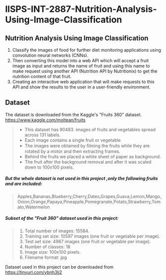 # llSPS-INT-2887-Nutrition-Analysis-Using-Image-Classification
## Nutrition Analysis Using Image Classification
1. Classify the images of food for further diet monitoring applications using convolution neural networks (CNNs).
2. Then converting this model into a web API which will accept a fruit image as input and returns the name of fruit and using this name to make request using another API (Nutrition API by Nutritionix) to get the nutrition content of that fruit.
3. Creating an interactive web application that will make requests to this API and show the results to the user in a user-friendly environment.

## Dataset 
The dataset is downloaded from the Kaggle's "Fruits 360" dataset. https://www.kaggle.com/moltean/fruits
>* This dataset has 90483. images of fruits and vegetables spread across 131 labels.
>* Each image contains a single fruit or vegetable
>* The images were obtained by ﬁlming the fruits while they are rotated by a motor and then extracting frames. 
>* Behind the fruits we placed a white sheet of paper as background.
>* The fruit after the background removal and after it was scaled down to 100x100 pixels.

##### But the whole dataset is not used in this project ,only the following fruits and are included: 
 > Apples,Bananas,Blueberry,Cherry,Dates,Grapes,Guava,Lemon,Mango,Onion,Orange,Papaya,Pineapple,Pomegranate,Potato,Strawberry,Tomato,Watermelon

##### Subset of the "Fruit 360" dataset used in this project:
>1. Total number of images: 15584.
>2. Training set size: 10597 images (one fruit or vegetable per image).
>3. Test set size: 4987 images (one fruit or vegetable per image).
>4. Number of classes: 18
>5. Image size: 100x100 pixels.
>6. Filename format: jpg

Dataset used in this project can be downloaded from 
https://tinyurl.com/ybnh3lj2